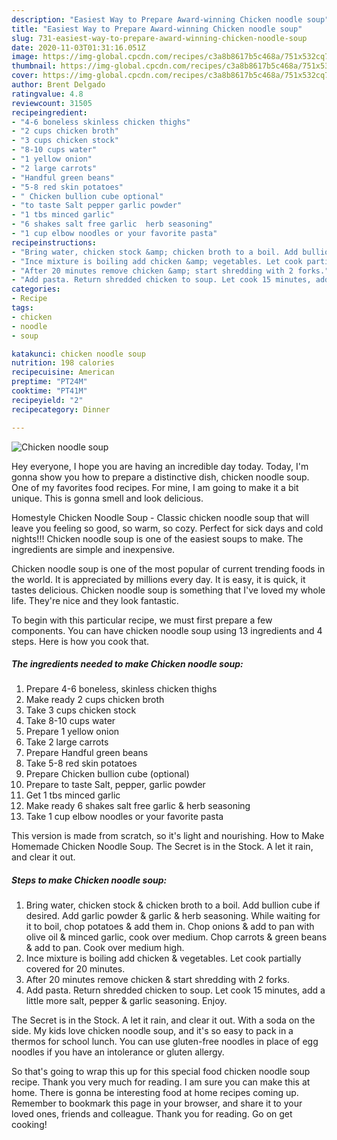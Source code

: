 ```yaml
---
description: "Easiest Way to Prepare Award-winning Chicken noodle soup"
title: "Easiest Way to Prepare Award-winning Chicken noodle soup"
slug: 731-easiest-way-to-prepare-award-winning-chicken-noodle-soup
date: 2020-11-03T01:31:16.051Z
image: https://img-global.cpcdn.com/recipes/c3a8b8617b5c468a/751x532cq70/chicken-noodle-soup-recipe-main-photo.jpg
thumbnail: https://img-global.cpcdn.com/recipes/c3a8b8617b5c468a/751x532cq70/chicken-noodle-soup-recipe-main-photo.jpg
cover: https://img-global.cpcdn.com/recipes/c3a8b8617b5c468a/751x532cq70/chicken-noodle-soup-recipe-main-photo.jpg
author: Brent Delgado
ratingvalue: 4.8
reviewcount: 31505
recipeingredient:
- "4-6 boneless skinless chicken thighs"
- "2 cups chicken broth"
- "3 cups chicken stock"
- "8-10 cups water"
- "1 yellow onion"
- "2 large carrots"
- "Handful green beans"
- "5-8 red skin potatoes"
- " Chicken bullion cube optional"
- "to taste Salt pepper garlic powder"
- "1 tbs minced garlic"
- "6 shakes salt free garlic  herb seasoning"
- "1 cup elbow noodles or your favorite pasta"
recipeinstructions:
- "Bring water, chicken stock &amp; chicken broth to a boil. Add bullion cube if desired. Add garlic powder &amp; garlic &amp; herb seasoning. While waiting for it to boil, chop potatoes &amp; add them in. Chop onions &amp; add to pan with olive oil &amp; minced garlic, cook over medium. Chop carrots &amp; green beans &amp; add to pan. Cook over medium high."
- "Ince mixture is boiling add chicken &amp; vegetables. Let cook partially covered for 20 minutes."
- "After 20 minutes remove chicken &amp; start shredding with 2 forks."
- "Add pasta. Return shredded chicken to soup. Let cook 15 minutes, add a little more salt, pepper &amp; garlic seasoning. Enjoy."
categories:
- Recipe
tags:
- chicken
- noodle
- soup

katakunci: chicken noodle soup 
nutrition: 198 calories
recipecuisine: American
preptime: "PT24M"
cooktime: "PT41M"
recipeyield: "2"
recipecategory: Dinner

---
```



![Chicken noodle soup](https://img-global.cpcdn.com/recipes/c3a8b8617b5c468a/751x532cq70/chicken-noodle-soup-recipe-main-photo.jpg)

Hey everyone, I hope you are having an incredible day today. Today, I'm gonna show you how to prepare a distinctive dish, chicken noodle soup. One of my favorites food recipes. For mine, I am going to make it a bit unique. This is gonna smell and look delicious.

Homestyle Chicken Noodle Soup - Classic chicken noodle soup that will leave you feeling so good, so warm, so cozy. Perfect for sick days and cold nights!!! Chicken noodle soup is one of the easiest soups to make. The ingredients are simple and inexpensive.

Chicken noodle soup is one of the most popular of current trending foods in the world. It is appreciated by millions every day. It is easy, it is quick, it tastes delicious. Chicken noodle soup is something that I've loved my whole life. They're nice and they look fantastic.


To begin with this particular recipe, we must first prepare a few components. You can have chicken noodle soup using 13 ingredients and 4 steps. Here is how you cook that.

<!--inarticleads1-->

##### The ingredients needed to make Chicken noodle soup:

1. Prepare 4-6 boneless, skinless chicken thighs
1. Make ready 2 cups chicken broth
1. Take 3 cups chicken stock
1. Take 8-10 cups water
1. Prepare 1 yellow onion
1. Take 2 large carrots
1. Prepare Handful green beans
1. Take 5-8 red skin potatoes
1. Prepare  Chicken bullion cube (optional)
1. Prepare to taste Salt, pepper, garlic powder
1. Get 1 tbs minced garlic
1. Make ready 6 shakes salt free garlic &amp; herb seasoning
1. Take 1 cup elbow noodles or your favorite pasta


This version is made from scratch, so it&#39;s light and nourishing. How to Make Homemade Chicken Noodle Soup. The Secret is in the Stock. A let it rain, and clear it out. 

<!--inarticleads2-->

##### Steps to make Chicken noodle soup:

1. Bring water, chicken stock &amp; chicken broth to a boil. Add bullion cube if desired. Add garlic powder &amp; garlic &amp; herb seasoning. While waiting for it to boil, chop potatoes &amp; add them in. Chop onions &amp; add to pan with olive oil &amp; minced garlic, cook over medium. Chop carrots &amp; green beans &amp; add to pan. Cook over medium high.
1. Ince mixture is boiling add chicken &amp; vegetables. Let cook partially covered for 20 minutes.
1. After 20 minutes remove chicken &amp; start shredding with 2 forks.
1. Add pasta. Return shredded chicken to soup. Let cook 15 minutes, add a little more salt, pepper &amp; garlic seasoning. Enjoy.


The Secret is in the Stock. A let it rain, and clear it out. With a soda on the side. My kids love chicken noodle soup, and it&#39;s so easy to pack in a thermos for school lunch. You can use gluten-free noodles in place of egg noodles if you have an intolerance or gluten allergy. 

So that's going to wrap this up for this special food chicken noodle soup recipe. Thank you very much for reading. I am sure you can make this at home. There is gonna be interesting food at home recipes coming up. Remember to bookmark this page in your browser, and share it to your loved ones, friends and colleague. Thank you for reading. Go on get cooking!
